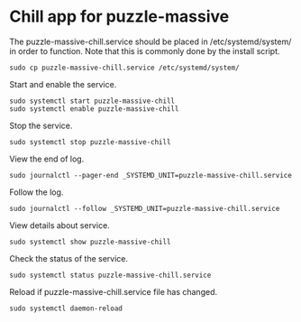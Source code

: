 # Chill app for puzzle-massive

The puzzle-massive-chill.service should be placed in /etc/systemd/system/ in order to function. Note that this is commonly done by the install script.

```
sudo cp puzzle-massive-chill.service /etc/systemd/system/
```

Start and enable the service.

```
sudo systemctl start puzzle-massive-chill
sudo systemctl enable puzzle-massive-chill
```

Stop the service.

```
sudo systemctl stop puzzle-massive-chill
```

View the end of log.

```
sudo journalctl --pager-end _SYSTEMD_UNIT=puzzle-massive-chill.service
```

Follow the log.

```
sudo journalctl --follow _SYSTEMD_UNIT=puzzle-massive-chill.service
```

View details about service.

```
sudo systemctl show puzzle-massive-chill
```

Check the status of the service.

```
sudo systemctl status puzzle-massive-chill.service
```

Reload if puzzle-massive-chill.service file has changed.

```
sudo systemctl daemon-reload
```
